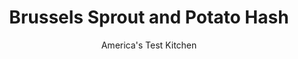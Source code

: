 ---
layout: ../../layouts/MarkdownPostLayout.astro
title: Brussels Sprout and Potato Hash
author: America's Test Kitchen
pubDate: 2023-03-15
description: "Who says hash needs meat? The right mixture of vegetables, browned and cooked to tenderness, does the trick just fine."
image_url: https://res.cloudinary.com/hksqkdlah/image/upload/ar_1:1,c_fill,dpr_2.0,f_auto,fl_lossy.progressive.strip_profile,g_faces:auto,q_auto:low,w_344/23200_sfs-brussels-sprouts-and-potato-hash-15
tags: ["Side Dishes","Vegetables","Quick","Vegetarian","Cookbook Collection"]
calories: 1093
protein: 6
carbohydrates: 35
fats: 
fiber: 8
ingredients: ["1 pound, red potatoes, unpeeled, cut into 1/2-inch chunks","2 , carrots, peeled and cut into 1/2-inch chunks","3 tablespoons, olive oil",", Salt and pepper","1 pound, Brussels sprouts, trimmed and quartered lengthwise","1 , onion, chopped fine","2 tablespoons, water","1 tablespoon, minced fresh thyme","1 , garlic clove, minced","1 tablespoon, unsalted butter","2 , scallions, sliced thin"]
serves: 4
time: "35 minutes"
instructions: ["Toss potatoes, carrots, 1 tablespoon oil, 1/2 teaspoon salt, and 1/4 teaspoon pepper together in large bowl. Cover and microwave until tender, 5 to 7 minutes, stirring halfway through cooking.","Meanwhile, heat 1 tablespoon oil in 12-inch nonstick skillet over medium-high heat until shimmering. Add Brussels sprouts and cook until browned, 6 to 8 minutes, stirring occasionally. Add onion, water, thyme, garlic, microwaved vegetables, remaining 1 tablespoon oil, 3/4 teaspoon salt, and 1/4 teaspoon pepper. Reduce heat to medium, cover, and cook until Brussels sprouts are tender, 5 to 7 minutes longer, stirring halfway through cooking.","Off heat, stir in butter and season with salt and pepper to taste. Sprinkle with scallions and serve."]
nutrition: ["1130 mg Potassium","172 mg Phosphorus","88 mg Calcium","2 mg Iron","61 mg Magnesium","734 mg Sodium","1 mg Zinc","13 g Fat","2 mg Niacin (B3)","8 g Monounsaturated","1 g Polyunsaturated","112 mg Vitamin C","7 mg Cholesterol","3 g Saturated","8 g Fiber","104 µg Folate (food)","6 g Sugars","223 µg Vitamin K","256 g Water","35 g Carbs","104 µg Folate equivalent (total)","6 g Protein","2 mg Vitamin E","325 µg Vitamin A","273 kcal Energy","1093 calories"]
notes: "Red potatoes are best here because their sturdy nature means they won’t break apart in the hash. Look for small Brussels sprouts, no bigger than a golf ball, as they’re likely to be sweeter and more tender than large sprouts. If you can find only large sprouts, halve them and cut each half into thirds."
---